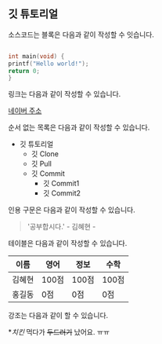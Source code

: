 ## 깃 튜토리얼

소스코드는 블록은 다음과 같이 작성할 수 잇습니다.

```c #include <stdio.h>

int main(void) { 
printf("Hello world!"); 
return 0; 
}
```

링크는 다음과 같이 작성할 수 있습니다.

[네이버 주소](https://www.naver.com/)

순서 없는 목록은 다음과 같이 작성할 수 있습니다.

* 깃 튜토리얼
  * 깃 Clone
  * 깃 Pull
  * 깃 Commit
    * 깃 Commit1
    * 깃 Commit2
    
인용 구문은 다음과 같이 작성할 수 있습니다.
> '공부합시다.' - 김혜현 -

테이블은 다음과 같이 작성할 수 있습니다.

이름|영어|정보|수학
---|---|---|---|
김혜현|100점|100점|100점|
홍길동|0점|0점|0점|

강조는 다음과 같이 할 수 있습니다.

**치킨* 먹다가 ~~두드러기~~ 났어요. ㅠㅠ

    
